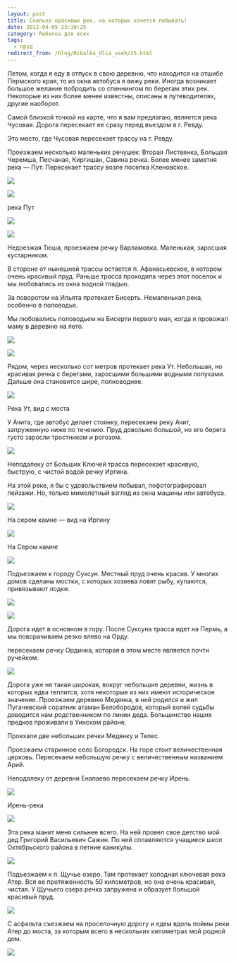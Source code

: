 ```yaml
---
layout: post
title: Сколько красивых рек, на которых хочется побывать!
date: 2012-04-05 23:10:25
category: Рыбалка для всех
tags:
  - пруд
redirect_from: /blog/Ribalka_dlia_vseh/25.html
---
```

Летом, когда я еду в отпуск в свою деревню, что находится на отшибе
Пермского края, то из окна автобуса я вижу реки. Иногда возникает
большое желание побродить со спиннингом по берегам этих рек. Некоторые
из них более менее известны, описаны в путеводителях, другие наоборот.

Самой близкой точкой на карте, что я вам предлагаю, является река Чусовая.
Дорога пересекает ее сразу перед въездом в г. Ревду.

Это место, где Чусовая пересекает трассу на г. Ревду.

Проезжаем несколько маленьких речушек: Вторая Листвянка, Большая
Черемша, Песчаная, Киргишан, Савина речка. Более менее заметня река —
Пут. Пересекает трассу возле поселка Кленовское.

![](http://fishingguru.ru/uploads/images/00/00/01/2012/04/05/04de09.jpg)

![](http://fishingguru.ru/uploads/images/00/00/01/2013/11/29/308241d338.jpg)

река Пут

![](http://fishingguru.ru/uploads/images/00/00/01/2012/05/19/a71017.jpg)

![](http://fishingguru.ru/uploads/images/00/00/01/2013/11/29/1744ea046f.jpg)

Недоезжая Тюша, проезжаем речку Варламовка. Маленькая, заросшая
кустарником.

В стороне от нынешней трассы остается п. Афанасьевское, в котором очень
красивый пруд. Раньше трасса проходила через этот поселок и мы
любовались из окна водной гладью.

За поворотом на Ильята протекает Бисерть. Немаленькая река, особенно в
половодье.

Мы любовались половодьем на Бисерти первого мая, когда я провожал маму в
деревню на лето.

![](http://fishingguru.ru/uploads/images/00/00/01/2012/04/05/084f3b.jpg)

![](http://fishingguru.ru/uploads/images/00/00/01/2012/04/05/1f1cbe.jpg)

Рядом, через несколько сот метров протекает река Ут. Небольшая, но
красивая речка с берегами, заросшими большими водными лопухами. Дальше
она становится шире, полноводнее.

![](http://fishingguru.ru/uploads/images/00/00/01/2013/11/29/0d76ca63a1.jpg)

Река Ут, вид с моста

У Ачита, где автобус делает стоянку, пересекаем реку Ачит, запруженную
ниже по течению. Пруд довольно большой, но его берега густо заросли
тростником и рогозом.

![](http://fishingguru.ru/uploads/images/00/00/01/2012/04/05/b689c3.jpg)

Неподалеку от Больших Ключей трасса пересекает красивую, быструю, с
чистой водой речку Иргина.

На этой реке, я бы с удовольствием побывал, пофотографировал пейзажи.
Но, только мимолетный взгляд из окна машины или автобуса.

![](http://fishingguru.ru/uploads/images/00/00/01/2013/11/29/04cee8215c.jpg)

На сером камне — вид на Иргину

![](http://fishingguru.ru/uploads/images/00/00/01/2013/11/29/43125c6713.jpg)

На Сером камне

![](http://fishingguru.ru/uploads/images/00/00/01/2012/04/05/036ac0.jpg)

Подъезжаем к городу Суксун. Местный пруд очень красив. У многих домов
сделаны мостки, с которых хозяева ловят рыбу, купаются, привязывают
лодки.

![](http://fishingguru.ru/uploads/images/00/00/01/2012/04/05/d33966.jpg)

![](http://fishingguru.ru/uploads/images/00/00/01/2012/04/05/bb3cac.jpg)

Дорога идет в основном в гору. После Суксуна трасса идет на Пермь, а мы
поворачиваем резко влево на Орду.

пересекаем речку Ординка, которая в этом месте является почти ручейком.

![](http://fishingguru.ru/uploads/images/00/00/01/2012/04/05/2e1698.jpg)

Дорога уже не такая широкая, вокруг небольшие деревни, жизнь в которых
едва теплится, хотя некоторые из них имеют историческое значение.
Проезжаем деревню Медянка, в ней родился и жил Пугачевский соратник
атаман Белобородов, который волей судьбы доводится нам родственником по
линии деда. Большинство наших предков проживали в Уинском районе.

Проехали две небольших речки Медянку и Телес.

Проезжаем старинное село Богородск. На горе стоит величественная
церковь. Пересекаем небольшую речку с величественным названием Арий.

Неподалеку от деревни Енапаево пересекаем речку Ирень.

![](http://fishingguru.ru/uploads/images/00/00/01/2013/11/29/e5d84712da.jpg)

Ирень-река

![](http://fishingguru.ru/uploads/images/00/00/01/2013/11/29/abfc91959f.jpg)

Эта река манит меня сильнее всего. На ней провел свое детство мой дед
Григорий Васильевич Сажин. По ней сплавляются учащиеся школ Октябрьского
района в летние каникулы.

![](http://fishingguru.ru/uploads/images/00/00/01/2012/04/05/5c69a2.jpg)

Подъезжаем к п. Щучье озеро. Там протекает холодная ключевая река Атер.
Вся ее протяженность 50 километров, но она очень красивая, чистая. У
Щучьего озера речка запружена и образует большой красивый пруд.

![](http://fishingguru.ru/uploads/images/00/00/01/2012/04/05/c50b19.jpg)

С асфальта съезжаем на проселочную дорогу и едем вдоль поймы реки Атер до
моста, за которым всего в нескольких километрах мой родной дом.

![](http://fishingguru.ru/uploads/images/00/00/01/2012/04/05/996b32.jpg)
